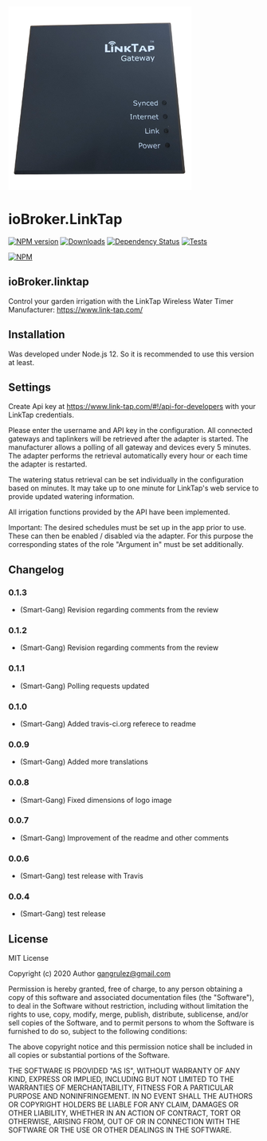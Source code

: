 ![Logo](admin/Logo_small.png)
# ioBroker.LinkTap

[![NPM version](http://img.shields.io/npm/v/iobroker.linktap.svg)](https://www.npmjs.com/package/iobroker.linktap)
[![Downloads](https://img.shields.io/npm/dm/iobroker.linktap.svg)](https://www.npmjs.com/package/iobroker.linktap)
[![Dependency Status](https://img.shields.io/david/Smart-Gang/iobroker.linktap.svg)](https://david-dm.org/Smart-Gang/iobroker.linktap)
[![Tests](https://img.shields.io/travis/Smart-Gang/ioBroker.linktap.svg)](https://travis-ci.org/Smart-Gang/ioBroker.linktap)

[![NPM](https://nodei.co/npm/iobroker.linktap.png?downloads=true)](https://nodei.co/npm/iobroker.linktap/)

## ioBroker.linktap

Control your garden irrigation with the LinkTap Wireless Water Timer
Manufacturer: https://www.link-tap.com/

## Installation
Was developed under Node.js 12. So it is recommended to use this version at least.

## Settings
Create Api key at https://www.link-tap.com/#!/api-for-developers with your LinkTap credentials. 

Please enter the username and API key in the configuration.
All connected gateways and taplinkers will be retrieved after the adapter is started. The manufacturer allows a polling of all gateway and devices every 5 minutes. The adapter performs the retrieval automatically every hour or each time the adapter is restarted.

The watering status retrieval can be set individually in the configuration based on minutes. It may take up to one minute for LinkTap's web service to provide updated watering information.

All irrigation functions provided by the API have been implemented. 

Important: The desired schedules must be set up in the app prior to use. These can then be enabled / disabled via the adapter. For this purpose the corresponding states of the role "Argument in" must be set additionally.

## Changelog

### 0.1.3
* (Smart-Gang) Revision regarding comments from the review

### 0.1.2
* (Smart-Gang) Revision regarding comments from the review

### 0.1.1
* (Smart-Gang) Polling requests updated

### 0.1.0
* (Smart-Gang) Added travis-ci.org referece to readme

### 0.0.9
* (Smart-Gang) Added more translations

### 0.0.8
* (Smart-Gang) Fixed dimensions of logo image

### 0.0.7
* (Smart-Gang) Improvement of the readme and other comments

### 0.0.6
* (Smart-Gang) test release with Travis

### 0.0.4
* (Smart-Gang) test release

## License
MIT License

Copyright (c) 2020 Author <gangrulez@gmail.com>

Permission is hereby granted, free of charge, to any person obtaining a copy
of this software and associated documentation files (the "Software"), to deal
in the Software without restriction, including without limitation the rights
to use, copy, modify, merge, publish, distribute, sublicense, and/or sell
copies of the Software, and to permit persons to whom the Software is
furnished to do so, subject to the following conditions:

The above copyright notice and this permission notice shall be included in all
copies or substantial portions of the Software.

THE SOFTWARE IS PROVIDED "AS IS", WITHOUT WARRANTY OF ANY KIND, EXPRESS OR
IMPLIED, INCLUDING BUT NOT LIMITED TO THE WARRANTIES OF MERCHANTABILITY,
FITNESS FOR A PARTICULAR PURPOSE AND NONINFRINGEMENT. IN NO EVENT SHALL THE
AUTHORS OR COPYRIGHT HOLDERS BE LIABLE FOR ANY CLAIM, DAMAGES OR OTHER
LIABILITY, WHETHER IN AN ACTION OF CONTRACT, TORT OR OTHERWISE, ARISING FROM,
OUT OF OR IN CONNECTION WITH THE SOFTWARE OR THE USE OR OTHER DEALINGS IN THE
SOFTWARE.
